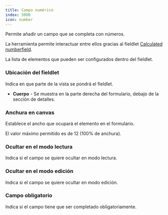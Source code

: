 ```yaml
---
title: Campo numérico
index: 5000
icon: number
---
```


Permite añadir un campo que se completa con números.

La herramienta permite interactuar entre ellos gracias al fieldlet [Calculated numberfield](rules/palette/fieldlets/calculated-numberfield).

La lista de elementos que pueden ser configurados dentro del fieldlet.


### Ubicación del fieldlet
Indica en que parte de la vista se pondrá el fieldlet.

- **Cuerpo** - Se muestra en la parte derecha del formulario, debajo de la sección de detalles.

### Anchura en canvas

Establece el ancho que ocupará el elemento en el formulario.

El valor máximo permitido es de 12 (100% de anchura).

### Ocultar en el modo lectura

Indica si el campo se quiere ocultar en modo lectura.

### Ocultar en el modo edición

Indica si el campo se quiere ocultar en modo edición.

### Campo obligatorio

Indica si el campo tiene que ser completado obligatoriamente.